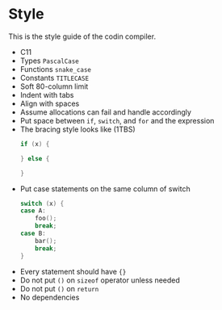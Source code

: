 # Style

This is the style guide of the codin compiler.

* C11
* Types `PascalCase`
* Functions `snake_case`
* Constants `TITLECASE`
* Soft 80-column limit
* Indent with tabs
* Align with spaces
* Assume allocations can fail and handle accordingly
* Put space between `if`, `switch`, and `for` and the expression
* The bracing style looks like (1TBS)
    ```c
    if (x) {

    } else {

    }
    ```
* Put case statements on the same column of switch
    ```c
    switch (x) {
    case A:
        foo();
        break;
    case B:
        bar();
        break;
    }
    ```
* Every statement should have `{}`
* Do not put `()` on `sizeof` operator unless needed
* Do not put `()` on `return`
* No dependencies